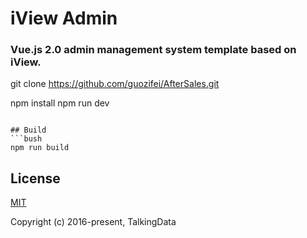 

<h1>
iView Admin
    <h3>Vue.js 2.0 admin management system template based on iView.</h3>
</h1>


git clone https://github.com/guozifei/AfterSales.git


npm install
npm run dev
```

## Build
```bush
npm run build
```

## License
[MIT](http://opensource.org/licenses/MIT)

Copyright (c) 2016-present, TalkingData
